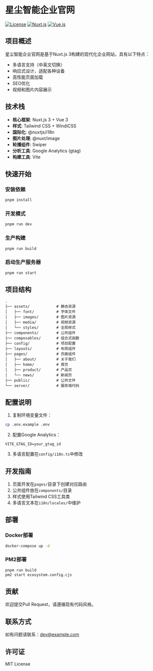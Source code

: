 # 星尘智能企业官网

[![License](https://img.shields.io/badge/License-MIT-blue)](https://opensource.org/licenses/MIT)
[![Nuxt.js](https://img.shields.io/badge/Nuxt.js-3.0.0-orange)](https://nuxt.com)
[![Vue.js](https://img.shields.io/badge/Vue.js-3.0.0-brightgreen)](https://vuejs.org)

## 项目概述

星尘智能企业官网是基于Nuxt.js 3构建的现代化企业网站，具有以下特点：

- 多语言支持（中英文切换）
- 响应式设计，适配各种设备
- 高性能页面加载
- SEO优化
- 视频和图片内容展示

## 技术栈

- **核心框架**: Nuxt.js 3 + Vue 3
- **样式**: Tailwind CSS + WindiCSS
- **国际化**: @nuxtjs/i18n
- **图片处理**: @nuxt/image
- **轮播组件**: Swiper
- **分析工具**: Google Analytics (gtag)
- **构建工具**: Vite

## 快速开始

### 安装依赖

```bash
pnpm install
```

### 开发模式

```bash
pnpm run dev
```

### 生产构建

```bash
pnpm run build
```

### 启动生产服务器

```bash
pnpm run start
```

## 项目结构

```
.
├── assets/            # 静态资源
│   ├── font/          # 字体文件
│   ├── images/        # 图片资源
│   ├── media/         # 视频资源
│   └── styles/        # 全局样式
├── components/        # 公共组件
├── composables/       # 组合式函数
├── config/            # 项目配置
├── layouts/           # 布局组件
├── pages/             # 页面组件
│   ├── about/         # 关于我们
│   ├── home/          # 首页
│   ├── product/       # 产品页
│   └── news/          # 新闻页
├── public/            # 公共文件
└── server/            # 服务端代码
```

## 配置说明

1. 复制环境变量文件：

```bash
cp .env.example .env
```

2. 配置Google Analytics：

```env
VITE_GTAG_ID=your_gtag_id
```

3. 多语言配置在`config/i18n.ts`中修改

## 开发指南

1. 页面开发在`pages/`目录下创建对应路由
2. 公共组件放在`components/`目录
3. 样式使用Tailwind CSS工具类
4. 多语言文本在`i18n/locales/`中维护

## 部署

### Docker部署

```bash
docker-compose up -d
```

### PM2部署

```bash
pnpm run build
pm2 start ecosystem.config.cjs
```

## 贡献

欢迎提交Pull Request，请遵循现有代码风格。

## 联系方式

如有问题请联系：dev@example.com

## 许可证

MIT License

